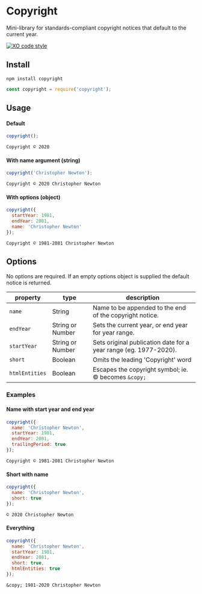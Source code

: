 # Copyright

Mini-library for standards-compliant copyright notices that default to the current year.

[![XO code style](https://img.shields.io/badge/code_style-XO-5ed9c7.svg)](https://github.com/xojs/xo)

## Install
````shell
npm install copyright
````

````javascript
const copyright = require('copyright');
````

## Usage

#### Default
````javascript
copyright();
````
````
Copyright © 2020
````

#### With name argument (string)

````javascript
copyright('Christopher Newton');
````
````
Copyright © 2020 Christopher Newton
````

#### With options (object)

````javascript
copyright({
  startYear: 1981,
  endYear: 2081,
  name: 'Christopher Newton'
});
````
````
Copyright © 1981-2081 Christopher Newton
````

## Options
No options are required. If an empty options object is supplied the default notice is returned.

| property          | type              | description                                                      |
| -                 | -                 | -                                                                |
| `name`            | String            | Name to be appended to the end of the copyright notice.          |
| `endYear`         | String or Number  | Sets the current year, or end year for year range.               |
| `startYear`       | String or Number  | Sets original publication date for a year range (eg. 1977-2020). |
| `short`           | Boolean           | Omits the leading 'Copyright' word                               |
| `htmlEntities`    | Boolean           | Escapes the copyright symbol; ie. © becomes `&copy;`             |

### Examples

#### Name with start year and end year

````javascript
copyright({
  name: 'Christopher Newton',
  startYear: 1981,
  endYear: 2081,
  trailingPeriod: true
});
````
````
Copyright © 1981-2081 Christopher Newton
````

#### Short with name

````javascript
copyright({
  name: 'Christopher Newton',
  short: true
});
````
````
© 2020 Christopher Newton
````

#### Everything

````javascript
copyright({
  name: 'Christopher Newton',
  startYear: 1981,
  endYear: 2081,
  short: true,
  htmlEntities: true
});
````
````
&copy; 1981-2020 Christopher Newton
````
